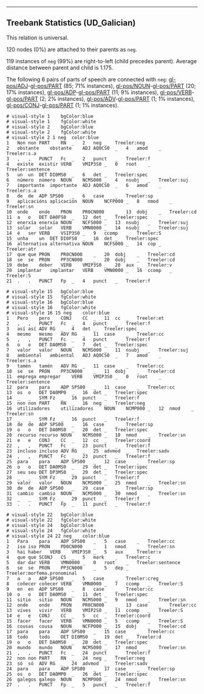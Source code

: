 

--------------------------------------------------------------------------------

## Treebank Statistics (UD_Galician)

This relation is universal.

120 nodes (0%) are attached to their parents as `neg`.

119 instances of `neg` (99%) are right-to-left (child precedes parent).
Average distance between parent and child is 1.175.

The following 6 pairs of parts of speech are connected with `neg`: [gl-pos/ADJ]()-[gl-pos/PART]() (85; 71% instances), [gl-pos/NOUN]()-[gl-pos/PART]() (20; 17% instances), [gl-pos/ADP]()-[gl-pos/PART]() (11; 9% instances), [gl-pos/VERB]()-[gl-pos/PART]() (2; 2% instances), [gl-pos/ADV]()-[gl-pos/PART]() (1; 1% instances), [gl-pos/CONJ]()-[gl-pos/PART]() (1; 1% instances).


~~~ conllu
# visual-style 1	bgColor:blue
# visual-style 1	fgColor:white
# visual-style 2	bgColor:blue
# visual-style 2	fgColor:white
# visual-style 2 1 neg	color:blue
1	Non	non	PART	RN	_	2	neg	_	Treeler:neg
2	obstante	obstante	ADJ	AQ0CS0	_	4	amod	_	Treeler:s.a
3	,	,	PUNCT	Fc	_	2	punct	_	Treeler:f
4	existe	existir	VERB	VMIP3S0	_	0	root	_	Treeler:sentence
5	un	un	DET	DI0MS0	_	6	det	_	Treeler:spec
6	número	número	NOUN	NCMS000	_	4	nsubj	_	Treeler:suj
7	importante	importante	ADJ	AQ0CS0	_	6	amod	_	Treeler:s.a
8	de	de	ADP	SPS00	_	6	case	_	Treeler:sp
9	aplicacións	aplicación	NOUN	NCFP000	_	8	nmod	_	Treeler:sn
10	onde	onde	PRON	PR0CN000	_	13	dobj	_	Treeler:cd
11	a	o	DET	DA0FS0	_	12	det	_	Treeler:spec
12	enerxía	enerxía	NOUN	NCFS000	_	13	nsubj	_	Treeler:suj
13	solar	solar	VERB	VMN0000	_	14	nsubj	_	Treeler:suj
14	é	ser	VERB	VSIP3S0	_	9	ccomp	_	Treeler:S
15	unha	un	DET	DI0FS0	_	16	det	_	Treeler:spec
16	alternativa	alternativa	NOUN	NCFS000	_	14	cop	_	Treeler:atr
17	que	que	PRON	PR0CN000	_	20	dobj	_	Treeler:cd
18	se	se	PRON	PP3CN000	_	20	dobj	_	Treeler:cd
19	debe	deber	VERB	VMIP3S0	_	20	aux	_	Treeler:v
20	implantar	implantar	VERB	VMN0000	_	16	ccomp	_	Treeler:S
21	.	.	PUNCT	Fp	_	4	punct	_	Treeler:f

~~~


~~~ conllu
# visual-style 15	bgColor:blue
# visual-style 15	fgColor:white
# visual-style 16	bgColor:blue
# visual-style 16	fgColor:white
# visual-style 16 15 neg	color:blue
1	Pero	pero	CONJ	CC	_	11	cc	_	Treeler:et
2	,	,	PUNCT	Fc	_	4	punct	_	Treeler:f
3	así	así	ADV	RG	_	4	det	_	Treeler:spec
4	mesmo	mesmo	ADV	RG	_	11	case	_	Treeler:cc
5	,	,	PUNCT	Fc	_	4	punct	_	Treeler:f
6	o	o	DET	DA0MS0	_	7	det	_	Treeler:spec
7	valor	valor	NOUN	NCMS000	_	11	nsubj	_	Treeler:suj
8	ambiental	ambiental	ADJ	AQ0CS0	_	7	amod	_	Treeler:s.a
9	tamén	tamén	ADV	RG	_	11	case	_	Treeler:cc
10	se	se	PRON	PP3CN000	_	11	dobj	_	Treeler:cd
11	emprega	empregar	VERB	VMIP3S0	_	0	root	_	Treeler:sentence
12	para	para	ADP	SPS00	_	11	case	_	Treeler:cc
13	os	o	DET	DA0MP0	_	16	det	_	Treeler:spec
14	_	_	SYM	Fz	_	16	punct	_	Treeler:f
15	non	non	PART	RN	_	16	neg	_	Treeler:neg
16	utilizadores	utilizadores	NOUN	NCMP000	_	12	nmod	_	Treeler:sn
17	_	_	SYM	Fz	_	16	punct	_	Treeler:f
18	de	de	ADP	SPS00	_	16	case	_	Treeler:sp
19	o	o	DET	DA0MS0	_	20	det	_	Treeler:spec
20	recurso	recurso	NOUN	NCMS000	_	18	nmod	_	Treeler:sn
21	e	e	CONJ	CC	_	12	cc	_	Treeler:coord
22	,	,	PUNCT	Fc	_	23	punct	_	Treeler:f
23	incluso	incluso	ADV	RG	_	25	advmod	_	Treeler:sadv
24	,	,	PUNCT	Fc	_	23	punct	_	Treeler:f
25	para	para	ADP	SPS00	_	12	case	_	Treeler:sp
26	o	o	DET	DA0MS0	_	29	det	_	Treeler:spec
27	seu	seu	DET	DP3MS0	_	29	det	_	Treeler:spec
28	_	_	SYM	Fz	_	29	punct	_	Treeler:f
29	valor	valor	NOUN	NCMS000	_	25	nmod	_	Treeler:sn
30	de	de	ADP	SPS00	_	29	case	_	Treeler:sp
31	cambio	cambio	NOUN	NCMS000	_	30	nmod	_	Treeler:sn
32	_	_	SYM	Fz	_	29	punct	_	Treeler:f
33	.	.	PUNCT	Fp	_	11	punct	_	Treeler:f

~~~


~~~ conllu
# visual-style 22	bgColor:blue
# visual-style 22	fgColor:white
# visual-style 24	bgColor:blue
# visual-style 24	fgColor:white
# visual-style 24 22 neg	color:blue
1	Para	para	ADP	SPS00	_	5	case	_	Treeler:cc
2	iso	iso	PRON	PD0CN000	_	1	nmod	_	Treeler:sn
3	hai	haber	VERB	VMIP3S0	_	5	aux	_	Treeler:v
4	que	que	SCONJ	CS	_	5	mark	_	Treeler:c
5	dar	dar	VERB	VMN0000	_	0	root	_	Treeler:sentence
6	se	se	PRON	PP3CN000	_	5	dep	_	Treeler:morfema.pronominal
7	a	a	ADP	SPS00	_	5	case	_	Treeler:creg
8	coñecer	coñecer	VERB	VMN0000	_	7	ccomp	_	Treeler:S
9	en	en	ADP	SPS00	_	8	case	_	Treeler:cc
10	o	o	DET	DA0MS0	_	11	det	_	Treeler:spec
11	sitio	sitio	NOUN	NCMS000	_	9	nmod	_	Treeler:sn
12	onde	onde	PRON	PR0CN000	_	13	case	_	Treeler:cc
13	vives	vivir	VERB	VMIP2S0	_	11	ccomp	_	Treeler:S
14	e	e	CONJ	CC	_	5	cc	_	Treeler:coord
15	facer	facer	VERB	VMN0000	_	5	ccomp	_	Treeler:S
16	cousas	cousa	NOUN	NCFP000	_	15	dobj	_	Treeler:cd
17	para	para	ADP	SPS00	_	15	case	_	Treeler:cc
18	todo	todo	DET	DI0MS0	_	19	det	_	Treeler:d
19	o	o	DET	DA0MS0	_	20	det	_	Treeler:spec
20	mundo	mundo	NOUN	NCMS000	_	17	nmod	_	Treeler:sn
21	,	,	PUNCT	Fc	_	24	punct	_	Treeler:f
22	non	non	PART	RN	_	24	neg	_	Treeler:neg
23	só	só	ADV	RG	_	24	advmod	_	Treeler:sadv
24	para	para	ADP	SPS00	_	17	case	_	Treeler:sp
25	os	o	DET	DA0MP0	_	26	det	_	Treeler:spec
26	galegos	galego	NOUN	NCMP000	_	24	nmod	_	Treeler:sn
27	.	.	PUNCT	Fp	_	5	punct	_	Treeler:f

~~~


